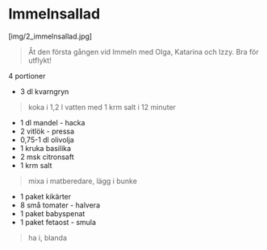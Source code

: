 # Immelnsallad

[img/2_immelnsallad.jpg]

> Åt den första gången vid Immeln med Olga, Katarina och Izzy. Bra för utflykt!

4 portioner

* 3 dl kvarngryn

> koka i 1,2 l vatten med 1 krm salt i 12 minuter

* 1 dl mandel - hacka
* 2 vitlök - pressa
* 0,75-1 dl olivolja
* 1 kruka basilika
* 2 msk citronsaft
* 1 krm salt

> mixa i matberedare, lägg i bunke

* 1 paket kikärter
* 8 små tomater - halvera
* 1 paket babyspenat
* 1 paket fetaost - smula

> ha i, blanda
